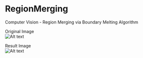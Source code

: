 # RegionMerging
Computer Vision - Region Merging via Boundary Melting Algorithm

Original Image <br/>
![Alt text](/../master/MixedVegetables.jpg?raw=true "Result")

Result Image <br/>
![Alt text](/../master/res.jpg?raw=true "Result")

